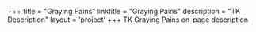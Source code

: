 +++
title = "Graying Pains"
linktitle = "Graying Pains"
description = "TK Description"
layout = 'project'
+++
TK Graying Pains on-page description